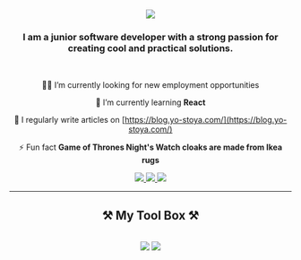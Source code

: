 <h1 align="center">
    <img src="https://readme-typing-svg.herokuapp.com/?font=Righteous&size=35&center=true&vCenter=true&width=500&height=70&duration=4000&lines=Hi+There!+👋;+I'm+Yordan+Stoyanov!;" />
</h1>

<h3 align="center">I am a junior software developer with a strong passion for creating cool and practical solutions.</h3>

<br/>

<div align="center">
 
 👨‍💻 I’m currently looking for new employment opportunities 
 
 🌱 I’m currently learning **React**

📝 I regularly write articles on [https://blog.yo-stoya.com/](https://blog.yo-stoya.com/)

⚡ Fun fact **Game of Thrones Night's Watch cloaks are made from Ikea rugs**

 </div>
 
<div align="center"> 
  <a href="mailto:yordan.y.stoyanov@gmail.com">
    <img src="https://img.shields.io/badge/Gmail-333333?style=for-the-badge&logo=gmail&logoColor=red" />
  </a>
  <a href="https://linkedin.com/in/yordan-stoyanov-651968277/" target="_blank">
    <img src="https://img.shields.io/badge/LinkedIn-0077B5?style=for-the-badge&logo=linkedin&logoColor=white" target="_blank" />
  </a>
  <a href="https://yo-stoya.com" target="_blank">
     <img src="https://img.shields.io/badge/Portfolio-FF5722?style=for-the-badge&logo=todoist&logoColor=white" target="_blank" /> <!-- sqlite, safari, google-chrome are other good icon options -->
  </a>
</div>

 <hr/>
 
<h2 align="center">⚒️ My Tool Box ⚒️</h2>
<br/>
<div align="center">
    <img src="https://skillicons.dev/icons?i=java,spring,oracle,mysql,docker" />
    <img src="https://skillicons.dev/icons?i=javascript,react,angular,html,css" /><br>
</div>
